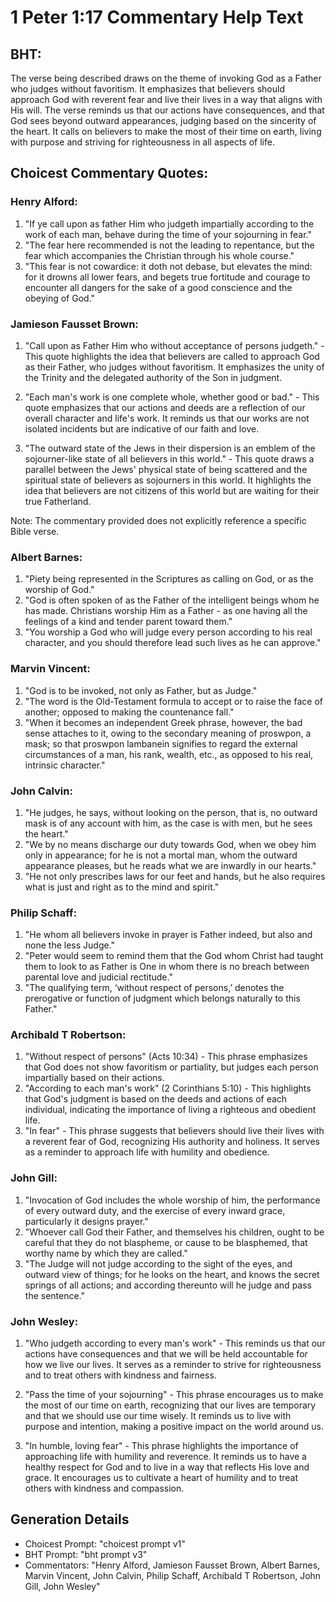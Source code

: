 # 1 Peter 1:17 Commentary Help Text

## BHT:
The verse being described draws on the theme of invoking God as a Father who judges without favoritism. It emphasizes that believers should approach God with reverent fear and live their lives in a way that aligns with His will. The verse reminds us that our actions have consequences, and that God sees beyond outward appearances, judging based on the sincerity of the heart. It calls on believers to make the most of their time on earth, living with purpose and striving for righteousness in all aspects of life.

## Choicest Commentary Quotes:
### Henry Alford:
1. "If ye call upon as father Him who judgeth impartially according to the work of each man, behave during the time of your sojourning in fear." 
2. "The fear here recommended is not the leading to repentance, but the fear which accompanies the Christian through his whole course."
3. "This fear is not cowardice: it doth not debase, but elevates the mind: for it drowns all lower fears, and begets true fortitude and courage to encounter all dangers for the sake of a good conscience and the obeying of God."

### Jamieson Fausset Brown:
1. "Call upon as Father Him who without acceptance of persons judgeth." - This quote highlights the idea that believers are called to approach God as their Father, who judges without favoritism. It emphasizes the unity of the Trinity and the delegated authority of the Son in judgment.

2. "Each man's work is one complete whole, whether good or bad." - This quote emphasizes that our actions and deeds are a reflection of our overall character and life's work. It reminds us that our works are not isolated incidents but are indicative of our faith and love.

3. "The outward state of the Jews in their dispersion is an emblem of the sojourner-like state of all believers in this world." - This quote draws a parallel between the Jews' physical state of being scattered and the spiritual state of believers as sojourners in this world. It highlights the idea that believers are not citizens of this world but are waiting for their true Fatherland.

Note: The commentary provided does not explicitly reference a specific Bible verse.

### Albert Barnes:
1. "Piety being represented in the Scriptures as calling on God, or as the worship of God."
2. "God is often spoken of as the Father of the intelligent beings whom he has made. Christians worship Him as a Father - as one having all the feelings of a kind and tender parent toward them."
3. "You worship a God who will judge every person according to his real character, and you should therefore lead such lives as he can approve."

### Marvin Vincent:
1. "God is to be invoked, not only as Father, but as Judge."
2. "The word is the Old-Testament formula to accept or to raise the face of another; opposed to making the countenance fall."
3. "When it becomes an independent Greek phrase, however, the bad sense attaches to it, owing to the secondary meaning of proswpon, a mask; so that proswpon lambanein signifies to regard the external circumstances of a man, his rank, wealth, etc., as opposed to his real, intrinsic character."

### John Calvin:
1. "He judges, he says, without looking on the person, that is, no outward mask is of any account with him, as the case is with men, but he sees the heart." 
2. "We by no means discharge our duty towards God, when we obey him only in appearance; for he is not a mortal man, whom the outward appearance pleases, but he reads what we are inwardly in our hearts." 
3. "He not only prescribes laws for our feet and hands, but he also requires what is just and right as to the mind and spirit."

### Philip Schaff:
1. "He whom all believers invoke in prayer is Father indeed, but also and none the less Judge." 
2. "Peter would seem to remind them that the God whom Christ had taught them to look to as Father is One in whom there is no breach between parental love and judicial rectitude."
3. "The qualifying term, ‘without respect of persons,’ denotes the prerogative or function of judgment which belongs naturally to this Father."


### Archibald T Robertson:
1. "Without respect of persons" (Acts 10:34) - This phrase emphasizes that God does not show favoritism or partiality, but judges each person impartially based on their actions.
2. "According to each man's work" (2 Corinthians 5:10) - This highlights that God's judgment is based on the deeds and actions of each individual, indicating the importance of living a righteous and obedient life.
3. "In fear" - This phrase suggests that believers should live their lives with a reverent fear of God, recognizing His authority and holiness. It serves as a reminder to approach life with humility and obedience.

### John Gill:
1. "Invocation of God includes the whole worship of him, the performance of every outward duty, and the exercise of every inward grace, particularly it designs prayer."
2. "Whoever call God their Father, and themselves his children, ought to be careful that they do not blaspheme, or cause to be blasphemed, that worthy name by which they are called."
3. "The Judge will not judge according to the sight of the eyes, and outward view of things; for he looks on the heart, and knows the secret springs of all actions; and according thereunto will he judge and pass the sentence."

### John Wesley:
1. "Who judgeth according to every man's work" - This reminds us that our actions have consequences and that we will be held accountable for how we live our lives. It serves as a reminder to strive for righteousness and to treat others with kindness and fairness.

2. "Pass the time of your sojourning" - This phrase encourages us to make the most of our time on earth, recognizing that our lives are temporary and that we should use our time wisely. It reminds us to live with purpose and intention, making a positive impact on the world around us.

3. "In humble, loving fear" - This phrase highlights the importance of approaching life with humility and reverence. It reminds us to have a healthy respect for God and to live in a way that reflects His love and grace. It encourages us to cultivate a heart of humility and to treat others with kindness and compassion.


## Generation Details
- Choicest Prompt: "choicest prompt v1"
- BHT Prompt: "bht prompt v3"
- Commentators: "Henry Alford, Jamieson Fausset Brown, Albert Barnes, Marvin Vincent, John Calvin, Philip Schaff, Archibald T Robertson, John Gill, John Wesley"
